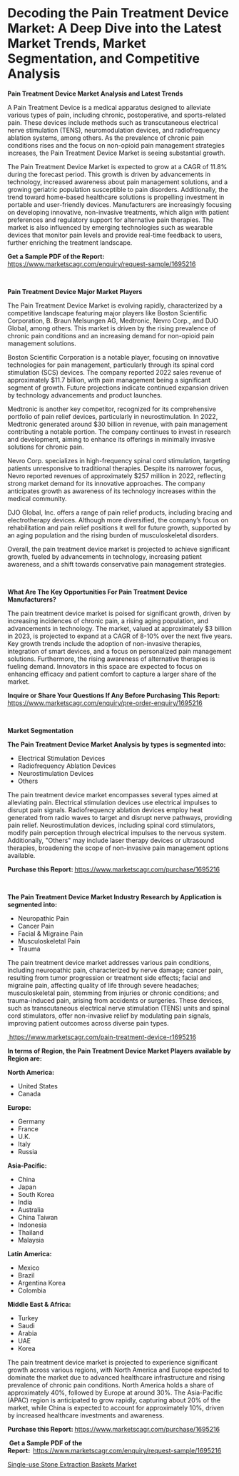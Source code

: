 <p><h1>Decoding the Pain Treatment Device Market: A Deep Dive into the Latest Market Trends, Market Segmentation, and Competitive Analysis</h1></p><p><strong>Pain Treatment Device Market Analysis and Latest Trends</strong></p>
<p><p>A Pain Treatment Device is a medical apparatus designed to alleviate various types of pain, including chronic, postoperative, and sports-related pain. These devices include methods such as transcutaneous electrical nerve stimulation (TENS), neuromodulation devices, and radiofrequency ablation systems, among others. As the prevalence of chronic pain conditions rises and the focus on non-opioid pain management strategies increases, the Pain Treatment Device Market is seeing substantial growth. </p><p>The Pain Treatment Device Market is expected to grow at a CAGR of 11.8% during the forecast period. This growth is driven by advancements in technology, increased awareness about pain management solutions, and a growing geriatric population susceptible to pain disorders. Additionally, the trend toward home-based healthcare solutions is propelling investment in portable and user-friendly devices. Manufacturers are increasingly focusing on developing innovative, non-invasive treatments, which align with patient preferences and regulatory support for alternative pain therapies. The market is also influenced by emerging technologies such as wearable devices that monitor pain levels and provide real-time feedback to users, further enriching the treatment landscape.</p></p>
<p><strong>Get a Sample PDF of the Report:&nbsp;</strong> <a href="https://www.marketscagr.com/enquiry/request-sample/1695216?utm_campaign=2945&utm_medium=2&utm_source=Github&utm_content=ia&utm_term=25032025&utm_id=pain-treatment-device">https://www.marketscagr.com/enquiry/request-sample/1695216</a></p>
<p>&nbsp;</p>
<p><strong>Pain Treatment Device Major Market Players</strong></p>
<p><p>The Pain Treatment Device Market is evolving rapidly, characterized by a competitive landscape featuring major players like Boston Scientific Corporation, B. Braun Melsungen AG, Medtronic, Nevro Corp., and DJO Global, among others. This market is driven by the rising prevalence of chronic pain conditions and an increasing demand for non-opioid pain management solutions.</p><p>Boston Scientific Corporation is a notable player, focusing on innovative technologies for pain management, particularly through its spinal cord stimulation (SCS) devices. The company reported 2022 sales revenue of approximately $11.7 billion, with pain management being a significant segment of growth. Future projections indicate continued expansion driven by technology advancements and product launches.</p><p>Medtronic is another key competitor, recognized for its comprehensive portfolio of pain relief devices, particularly in neurostimulation. In 2022, Medtronic generated around $30 billion in revenue, with pain management contributing a notable portion. The company continues to invest in research and development, aiming to enhance its offerings in minimally invasive solutions for chronic pain.</p><p>Nevro Corp. specializes in high-frequency spinal cord stimulation, targeting patients unresponsive to traditional therapies. Despite its narrower focus, Nevro reported revenues of approximately $257 million in 2022, reflecting strong market demand for its innovative approaches. The company anticipates growth as awareness of its technology increases within the medical community.</p><p>DJO Global, Inc. offers a range of pain relief products, including bracing and electrotherapy devices. Although more diversified, the company’s focus on rehabilitation and pain relief positions it well for future growth, supported by an aging population and the rising burden of musculoskeletal disorders.</p><p>Overall, the pain treatment device market is projected to achieve significant growth, fueled by advancements in technology, increasing patient awareness, and a shift towards conservative pain management strategies.</p></p>
<p>&nbsp;</p>
<p><strong>What Are The Key Opportunities For Pain Treatment Device Manufacturers?</strong></p>
<p><p>The pain treatment device market is poised for significant growth, driven by increasing incidences of chronic pain, a rising aging population, and advancements in technology. The market, valued at approximately $3 billion in 2023, is projected to expand at a CAGR of 8-10% over the next five years. Key growth trends include the adoption of non-invasive therapies, integration of smart devices, and a focus on personalized pain management solutions. Furthermore, the rising awareness of alternative therapies is fueling demand. Innovators in this space are expected to focus on enhancing efficacy and patient comfort to capture a larger share of the market.</p></p>
<p><strong>Inquire or Share Your Questions If Any Before Purchasing This Report:</strong> <a href="https://www.marketscagr.com/enquiry/pre-order-enquiry/1695216?utm_campaign=2945&utm_medium=2&utm_source=Github&utm_content=ia&utm_term=25032025&utm_id=pain-treatment-device">https://www.marketscagr.com/enquiry/pre-order-enquiry/1695216</a></p>
<p>&nbsp;</p>
<p><strong>Market Segmentation</strong></p>
<p><strong>The Pain Treatment Device Market Analysis by types is segmented into:</strong></p>
<p><ul><li>Electrical Stimulation Devices</li><li>Radiofrequency Ablation Devices</li><li>Neurostimulation Devices</li><li>Others</li></ul></p>
<p><p>The pain treatment device market encompasses several types aimed at alleviating pain. Electrical stimulation devices use electrical impulses to disrupt pain signals. Radiofrequency ablation devices employ heat generated from radio waves to target and disrupt nerve pathways, providing pain relief. Neurostimulation devices, including spinal cord stimulators, modify pain perception through electrical impulses to the nervous system. Additionally, "Others" may include laser therapy devices or ultrasound therapies, broadening the scope of non-invasive pain management options available.</p></p>
<p><strong>Purchase this Report:&nbsp;</strong><a href="https://www.marketscagr.com/purchase/1695216?utm_campaign=2945&utm_medium=2&utm_source=Github&utm_content=ia&utm_term=25032025&utm_id=pain-treatment-device">https://www.marketscagr.com/purchase/1695216</a></p>
<p>&nbsp;</p>
<p><strong>The Pain Treatment Device Market Industry Research by Application is segmented into:</strong></p>
<p><ul><li>Neuropathic Pain</li><li>Cancer Pain</li><li>Facial & Migraine Pain</li><li>Musculoskeletal Pain</li><li>Trauma</li></ul></p>
<p><p>The pain treatment device market addresses various pain conditions, including neuropathic pain, characterized by nerve damage; cancer pain, resulting from tumor progression or treatment side effects; facial and migraine pain, affecting quality of life through severe headaches; musculoskeletal pain, stemming from injuries or chronic conditions; and trauma-induced pain, arising from accidents or surgeries. These devices, such as transcutaneous electrical nerve stimulation (TENS) units and spinal cord stimulators, offer non-invasive relief by modulating pain signals, improving patient outcomes across diverse pain types.</p></p>
<p><a href="https://www.marketscagr.com/pain-treatment-device-r1695216?utm_campaign=2945&utm_medium=2&utm_source=Github&utm_content=ia&utm_term=25032025&utm_id=pain-treatment-device">&nbsp;https://www.marketscagr.com/pain-treatment-device-r1695216</a></p>
<p><strong>In terms of Region, the Pain Treatment Device Market Players available by Region are:</strong></p>
<p>
    <p> <strong> North America: </strong>
        <ul>
            <li>United States</li>
            <li>Canada</li>
        </ul>
        </p> 
    <p> <strong> Europe: </strong>
        <ul>
            <li>Germany</li>
            <li>France</li>
            <li>U.K.</li>
            <li>Italy</li>
            <li>Russia</li>
        </ul>
        </p> 
    <p> <strong> Asia-Pacific: </strong>
        <ul>
            <li>China</li>
            <li>Japan</li>
            <li>South Korea</li>
            <li>India</li>
            <li>Australia</li>
            <li>China Taiwan</li>
            <li>Indonesia</li>
            <li>Thailand</li>
            <li>Malaysia</li>
        </ul>
        </p> 
    <p> <strong> Latin America: </strong>
        <ul>
            <li>Mexico</li>
            <li>Brazil</li>
            <li>Argentina Korea</li>
            <li>Colombia</li>
        </ul>
        </p> 
    <p> <strong> Middle East & Africa: </strong>
        <ul>
            <li>Turkey</li>
            <li>Saudi</li>
            <li>Arabia</li>
            <li>UAE</li>
            <li>Korea</li>
        </ul>
    </p>
    </p>
<p><p>The pain treatment device market is projected to experience significant growth across various regions, with North America and Europe expected to dominate the market due to advanced healthcare infrastructure and rising prevalence of chronic pain conditions. North America holds a share of approximately 40%, followed by Europe at around 30%. The Asia-Pacific (APAC) region is anticipated to grow rapidly, capturing about 20% of the market, while China is expected to account for approximately 10%, driven by increased healthcare investments and awareness.</p></p>
<p><strong>Purchase this Report: </strong><a href="https://www.marketscagr.com/purchase/1695216?utm_campaign=2945&utm_medium=2&utm_source=Github&utm_content=ia&utm_term=25032025&utm_id=pain-treatment-device">https://www.marketscagr.com/purchase/1695216</a></p>
<p>&nbsp;<strong>Get a Sample PDF of the Report:&nbsp;&nbsp;</strong><a href="https://www.marketscagr.com/enquiry/request-sample/1695216?utm_campaign=2945&utm_medium=2&utm_source=Github&utm_content=ia&utm_term=25032025&utm_id=pain-treatment-device">https://www.marketscagr.com/enquiry/request-sample/1695216</a></p>
<p><strong></strong></p>
<p><p><a href="https://github.com/saaindosya/Market-Research-Report-List-1/blob/main/single-use-stone-extraction-baskets-market.md?utm_campaign=2945&utm_medium=2&utm_source=Github&utm_content=ia&utm_term=25032025&utm_id=pain-treatment-device">Single-use Stone Extraction Baskets Market</a></p></p>